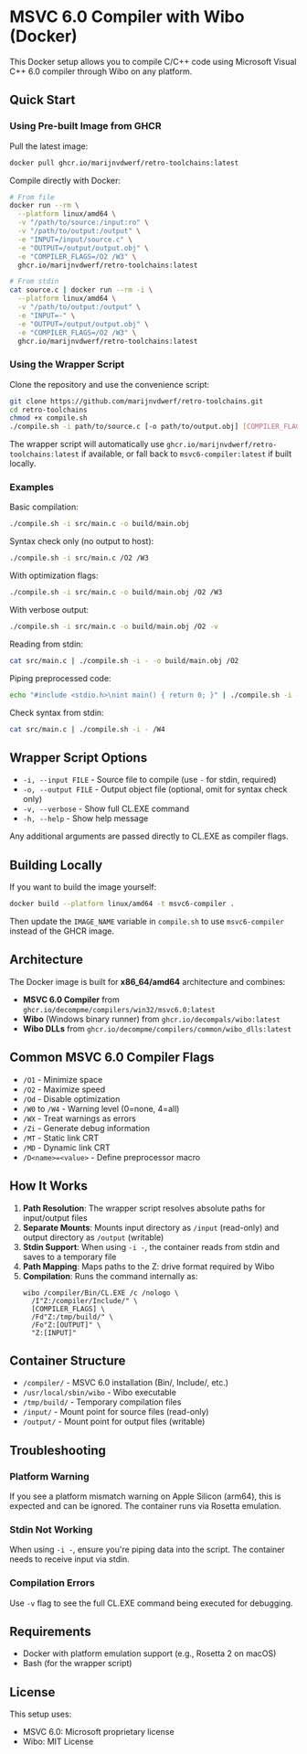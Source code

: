 # MSVC 6.0 Compiler with Wibo (Docker)

This Docker setup allows you to compile C/C++ code using Microsoft Visual C++ 6.0 compiler through Wibo on any platform.

## Quick Start

### Using Pre-built Image from GHCR

Pull the latest image:
```bash
docker pull ghcr.io/marijnvdwerf/retro-toolchains:latest
```

Compile directly with Docker:
```bash
# From file
docker run --rm \
  --platform linux/amd64 \
  -v "/path/to/source:/input:ro" \
  -v "/path/to/output:/output" \
  -e "INPUT=/input/source.c" \
  -e "OUTPUT=/output/output.obj" \
  -e "COMPILER_FLAGS=/O2 /W3" \
  ghcr.io/marijnvdwerf/retro-toolchains:latest

# From stdin
cat source.c | docker run --rm -i \
  --platform linux/amd64 \
  -v "/path/to/output:/output" \
  -e "INPUT=-" \
  -e "OUTPUT=/output/output.obj" \
  -e "COMPILER_FLAGS=/O2 /W3" \
  ghcr.io/marijnvdwerf/retro-toolchains:latest
```

### Using the Wrapper Script

Clone the repository and use the convenience script:

```bash
git clone https://github.com/marijnvdwerf/retro-toolchains.git
cd retro-toolchains
chmod +x compile.sh
./compile.sh -i path/to/source.c [-o path/to/output.obj] [COMPILER_FLAGS...]
```

The wrapper script will automatically use `ghcr.io/marijnvdwerf/retro-toolchains:latest` if available, or fall back to `msvc6-compiler:latest` if built locally.

### Examples

Basic compilation:
```bash
./compile.sh -i src/main.c -o build/main.obj
```

Syntax check only (no output to host):
```bash
./compile.sh -i src/main.c /O2 /W3
```

With optimization flags:
```bash
./compile.sh -i src/main.c -o build/main.obj /O2 /W3
```

With verbose output:
```bash
./compile.sh -i src/main.c -o build/main.obj /O2 -v
```

Reading from stdin:
```bash
cat src/main.c | ./compile.sh -i - -o build/main.obj /O2
```

Piping preprocessed code:
```bash
echo "#include <stdio.h>\nint main() { return 0; }" | ./compile.sh -i - -o test.obj
```

Check syntax from stdin:
```bash
cat src/main.c | ./compile.sh -i - /W4
```

## Wrapper Script Options

- `-i, --input FILE` - Source file to compile (use `-` for stdin, required)
- `-o, --output FILE` - Output object file (optional, omit for syntax check only)
- `-v, --verbose` - Show full CL.EXE command
- `-h, --help` - Show help message

Any additional arguments are passed directly to CL.EXE as compiler flags.

## Building Locally

If you want to build the image yourself:

```bash
docker build --platform linux/amd64 -t msvc6-compiler .
```

Then update the `IMAGE_NAME` variable in `compile.sh` to use `msvc6-compiler` instead of the GHCR image.

## Architecture

The Docker image is built for **x86_64/amd64** architecture and combines:
- **MSVC 6.0 Compiler** from `ghcr.io/decompme/compilers/win32/msvc6.0:latest`
- **Wibo** (Windows binary runner) from `ghcr.io/decompals/wibo:latest`
- **Wibo DLLs** from `ghcr.io/decompme/compilers/common/wibo_dlls:latest`

## Common MSVC 6.0 Compiler Flags

- `/O1` - Minimize space
- `/O2` - Maximize speed
- `/Od` - Disable optimization
- `/W0` to `/W4` - Warning level (0=none, 4=all)
- `/WX` - Treat warnings as errors
- `/Zi` - Generate debug information
- `/MT` - Static link CRT
- `/MD` - Dynamic link CRT
- `/D<name>=<value>` - Define preprocessor macro

## How It Works

1. **Path Resolution**: The wrapper script resolves absolute paths for input/output files
2. **Separate Mounts**: Mounts input directory as `/input` (read-only) and output directory as `/output` (writable)
3. **Stdin Support**: When using `-i -`, the container reads from stdin and saves to a temporary file
4. **Path Mapping**: Maps paths to the Z: drive format required by Wibo
5. **Compilation**: Runs the command internally as:
   ```
   wibo /compiler/Bin/CL.EXE /c /nologo \
     /I"Z:/compiler/Include/" \
     [COMPILER_FLAGS] \
     /Fd"Z:/tmp/build/" \
     /Fo"Z:[OUTPUT]" \
     "Z:[INPUT]"
   ```

## Container Structure

- `/compiler/` - MSVC 6.0 installation (Bin/, Include/, etc.)
- `/usr/local/sbin/wibo` - Wibo executable
- `/tmp/build/` - Temporary compilation files
- `/input/` - Mount point for source files (read-only)
- `/output/` - Mount point for output files (writable)

## Troubleshooting

### Platform Warning
If you see a platform mismatch warning on Apple Silicon (arm64), this is expected and can be ignored. The container runs via Rosetta emulation.

### Stdin Not Working
When using `-i -`, ensure you're piping data into the script. The container needs to receive input via stdin.

### Compilation Errors
Use `-v` flag to see the full CL.EXE command being executed for debugging.

## Requirements

- Docker with platform emulation support (e.g., Rosetta 2 on macOS)
- Bash (for the wrapper script)

## License

This setup uses:
- MSVC 6.0: Microsoft proprietary license
- Wibo: MIT License
